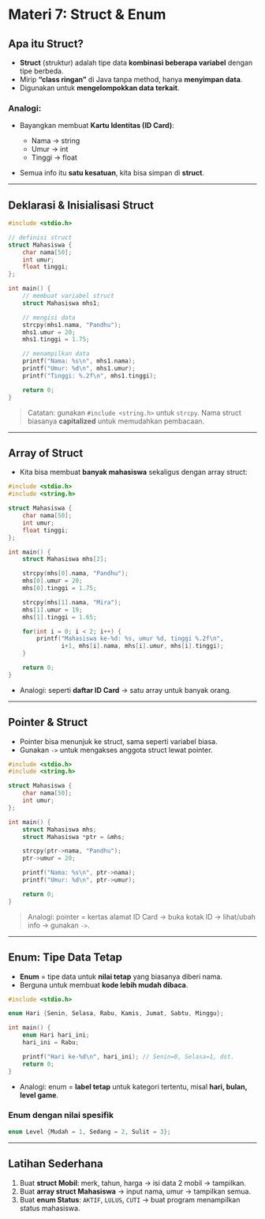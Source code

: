 # Materi 7: Struct & Enum

## Apa itu Struct?

* **Struct** (struktur) adalah tipe data **kombinasi beberapa variabel** dengan tipe berbeda.
* Mirip **“class ringan”** di Java tanpa method, hanya **menyimpan data**.
* Digunakan untuk **mengelompokkan data terkait**.

### Analogi:

* Bayangkan membuat **Kartu Identitas (ID Card)**:

  * Nama → string
  * Umur → int
  * Tinggi → float
* Semua info itu **satu kesatuan**, kita bisa simpan di **struct**.

---

## Deklarasi & Inisialisasi Struct

```c
#include <stdio.h>

// definisi struct
struct Mahasiswa {
    char nama[50];
    int umur;
    float tinggi;
};

int main() {
    // membuat variabel struct
    struct Mahasiswa mhs1;

    // mengisi data
    strcpy(mhs1.nama, "Pandhu");
    mhs1.umur = 20;
    mhs1.tinggi = 1.75;

    // menampilkan data
    printf("Nama: %s\n", mhs1.nama);
    printf("Umur: %d\n", mhs1.umur);
    printf("Tinggi: %.2f\n", mhs1.tinggi);

    return 0;
}
```

> Catatan: gunakan `#include <string.h>` untuk `strcpy`.
> Nama struct biasanya **capitalized** untuk memudahkan pembacaan.

---

## Array of Struct

* Kita bisa membuat **banyak mahasiswa** sekaligus dengan array struct:

```c
#include <stdio.h>
#include <string.h>

struct Mahasiswa {
    char nama[50];
    int umur;
    float tinggi;
};

int main() {
    struct Mahasiswa mhs[2];

    strcpy(mhs[0].nama, "Pandhu");
    mhs[0].umur = 20;
    mhs[0].tinggi = 1.75;

    strcpy(mhs[1].nama, "Mira");
    mhs[1].umur = 19;
    mhs[1].tinggi = 1.65;

    for(int i = 0; i < 2; i++) {
        printf("Mahasiswa ke-%d: %s, umur %d, tinggi %.2f\n",
               i+1, mhs[i].nama, mhs[i].umur, mhs[i].tinggi);
    }

    return 0;
}
```

* Analogi: seperti **daftar ID Card** → satu array untuk banyak orang.

---

## Pointer & Struct

* Pointer bisa menunjuk ke struct, sama seperti variabel biasa.
* Gunakan `->` untuk mengakses anggota struct lewat pointer.

```c
#include <stdio.h>
#include <string.h>

struct Mahasiswa {
    char nama[50];
    int umur;
};

int main() {
    struct Mahasiswa mhs;
    struct Mahasiswa *ptr = &mhs;

    strcpy(ptr->nama, "Pandhu");
    ptr->umur = 20;

    printf("Nama: %s\n", ptr->nama);
    printf("Umur: %d\n", ptr->umur);

    return 0;
}
```

> Analogi: pointer = kertas alamat ID Card → buka kotak ID → lihat/ubah info → gunakan `->`.

---

## Enum: Tipe Data Tetap

* **Enum** = tipe data untuk **nilai tetap** yang biasanya diberi nama.
* Berguna untuk membuat **kode lebih mudah dibaca**.

```c
#include <stdio.h>

enum Hari {Senin, Selasa, Rabu, Kamis, Jumat, Sabtu, Minggu};

int main() {
    enum Hari hari_ini;
    hari_ini = Rabu;

    printf("Hari ke-%d\n", hari_ini); // Senin=0, Selasa=1, dst.
    return 0;
}
```

* Analogi: enum = **label tetap** untuk kategori tertentu, misal **hari, bulan, level game**.

### Enum dengan nilai spesifik

```c
enum Level {Mudah = 1, Sedang = 2, Sulit = 3};
```

---

## Latihan Sederhana

1. Buat **struct Mobil**: merk, tahun, harga → isi data 2 mobil → tampilkan.
2. Buat **array struct Mahasiswa** → input nama, umur → tampilkan semua.
3. Buat **enum Status**: `AKTIF`, `LULUS`, `CUTI` → buat program menampilkan status mahasiswa.
